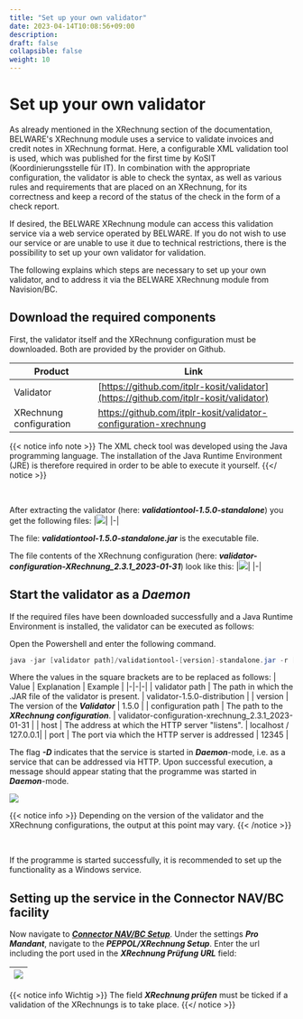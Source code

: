 ```yaml
---
title: "Set up your own validator"
date: 2023-04-14T10:08:56+09:00
description: 
draft: false
collapsible: false
weight: 10
---
```

# Set up your own validator

As already mentioned in the XRechnung section of the documentation, BELWARE's XRechnung module uses a service to validate invoices and credit notes in XRechnung format. 
Here, a configurable XML validation tool is used, which was published for the first time by KoSIT (Koordinierungsstelle für IT).
In combination with the appropriate configuration, the validator is able to 
check the syntax, as well as various rules and requirements that are placed on an XRechnung, for its correctness and 
keep a record of the status of the check in the form of a check report.

If desired, the BELWARE XRechnung module can access this validation service via a web service operated by BELWARE. 
If you do not wish to use our service or are unable to use it due to technical restrictions, 
there is the possibility to set up your own validator for validation.

The following explains which steps are necessary to set up your own validator, 
and to address it via the BELWARE XRechnung module from Navision/BC.

## Download the required components

First, the validator itself and the XRechnung configuration must be downloaded.
Both are provided by the provider on Github.

|Product|Link|
|-|-|
| Validator | [https://github.com/itplr-kosit/validator](https://github.com/itplr-kosit/validator) |
| XRechnung configuration | https://github.com/itplr-kosit/validator-configuration-xrechnung |

{{< notice info note >}}
The XML check tool was developed using the Java programming language. 
The installation of the Java Runtime Environment (JRE) is therefore required in order to be able to execute it yourself.
{{</ notice >}}

<br>

After extracting the validator (here: ***validationtool-1.5.0-standalone***) you get the following files:
|![](images/apps/xrechnung-validator/validationtool-extracted.png)|
|-|

The file: ***validationtool-1.5.0-standalone.jar*** is the executable file.

The file contents of the XRechnung configuration (here: ***validator-configuration-XRechnung_2.3.1_2023-01-31***) look like this:
|![](images/apps/xrechnung-validator/xrechnung-configuration-extracted.png)|
|-|


## Start the validator as a ***Daemon***

If the required files have been downloaded successfully and a Java Runtime Environment is installed, 
the validator can be executed as follows:

Open the Powershell and enter the following command.

``` powershell
java -jar [validator path]/validationtool-[version]-standalone.jar -r [configuration path] -s [configuration path]/scenarios.xml -D -H [host] -P [port]
```
Where the values in the square brackets are to be replaced as follows:
| Value | Explanation | Example |
|-|-|-|
| validator path | The path in which the .JAR file of the validator is present. | validator-1.5.0-distribution |
| version | The version of the ***Validator*** | 1.5.0 |
| configuration path | The path to the ***XRechnung configuration***. | validator-configuration-xrechnung_2.3.1_2023-01-31 |
| host | The address at which the HTTP server "listens". | localhost / 127.0.0.1|
| port | The port via which the HTTP server is addressed | 12345 |

The flag ***-D*** indicates that the service is started in ***Daemon***-mode, i.e. as a service that can be addressed via HTTP.
Upon successful execution, a message should appear stating that the programme was started in ***Daemon***-mode.

![](/images/apps/xrechnung-validator/xrechnung-daemon-started.png)

{{< notice info >}}
Depending on the version of the validator and the XRechnung configurations, the output at this point may vary.
{{< /notice >}}

<br>

If the programme is started successfully, it is recommended to set up the functionality as a Windows service.

## Setting up the service in the Connector NAV/BC facility

Now navigate to [***Connector NAV/BC Setup***](en-us/connectornav/configuration-and-setup/setup/setup_connectornav/).
Under the settings ***Pro Mandant***, navigate to the ***PEPPOL/XRechnung Setup***.
Enter the url including the port used in the ***XRechnung Prüfung URL*** field:

|![](images/apps/xrechnung-validator/xrechnung-url-setup.png)|
|-|

{{< notice info Wichtig >}}
The field ***XRechnung prüfen*** must be ticked if a validation of the XRechnungs is to take place.
{{</ notice >}}